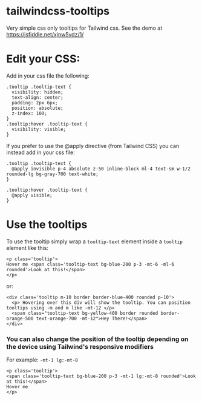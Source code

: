 # tailwindcss-tooltips
Very simple css only tooltips for Tailwind css. See the demo at https://jsfiddle.net/xjnw5vdz/1/

# Edit your CSS:

Add in your css file the following:

```
.tooltip .tooltip-text {
  visibility: hidden;
  text-align: center;
  padding: 2px 6px;
  position: absolute;
  z-index: 100;
}
.tooltip:hover .tooltip-text {
  visibility: visible;
}
```

If you prefer to use the @apply directive (from Tailwind CSS) you can instead add in your css file:

```
.tooltip .tooltip-text {
  @apply invisible p-4 absolute z-50 inline-block ml-4 text-sm w-1/2 rounded-lg bg-gray-700 text-white;
}

.tooltip:hover .tooltip-text {
  @apply visible;
}

```
# Use the tooltips

To use the tooltip simply wrap a `tooltip-text` element inside a `tooltip` element like this:

```
<p class='tooltip'>
Hover me <span class='tooltip-text bg-blue-200 p-3 -mt-6 -ml-6 rounded'>Look at this!</span>
</p>
```
or:

```
<div class='tooltip m-10 border border-blue-400 rounded p-10'>
  <p> Hovering over this div will show the tooltip. You can position tooltips using -m and m like -mt-12 </p>
  <span class="tooltip-text bg-yellow-400 border rounded border-orange-500 text-orange-700 -mt-12">Hey There!</span>
</div>
```

### You can also change the position of the tooltip depending on the device using Tailwind's responsive modifiers

For example: `-mt-1 lg:-mt-8`

```
<p class='tooltip'>
<span class='tooltip-text bg-blue-200 p-3 -mt-1 lg:-mt-8 rounded'>Look at this!</span>
Hover me
</p>
```
